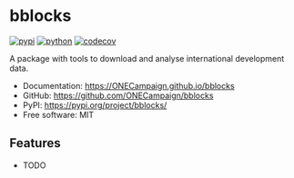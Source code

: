 # bblocks


[![pypi](https://img.shields.io/pypi/v/bblocks.svg)](https://pypi.org/project/bblocks/)
[![python](https://img.shields.io/pypi/pyversions/bblocks.svg)](https://pypi.org/project/bblocks/)
[![codecov](https://codecov.io/gh/ONECampaign/bblocks/branch/main/graphs/badge.svg)](https://codecov.io/github/ONECampaign/bblocks)



A package with tools to download and analyse international development data.


* Documentation: <https://ONECampaign.github.io/bblocks>
* GitHub: <https://github.com/ONECampaign/bblocks>
* PyPI: <https://pypi.org/project/bblocks/>
* Free software: MIT


## Features

* TODO
